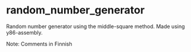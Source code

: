 # random_number_generator

Random number generator using the middle-square method. Made using y86-assembly.

Note: Comments in Finnish
